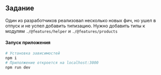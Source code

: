 ## Задание

Один из разработчиков реализовал несколько новых фич,
но ушел в отпуск и не успел добавить типизацию.
Нужно добавить типы к модулям `./@features/helper` и `./@features/products`

#### Запуск приложения

```bash
# Установка зависимостей
npm i
# Прилолжение откроется на localhost:3000
npm run dev
```

